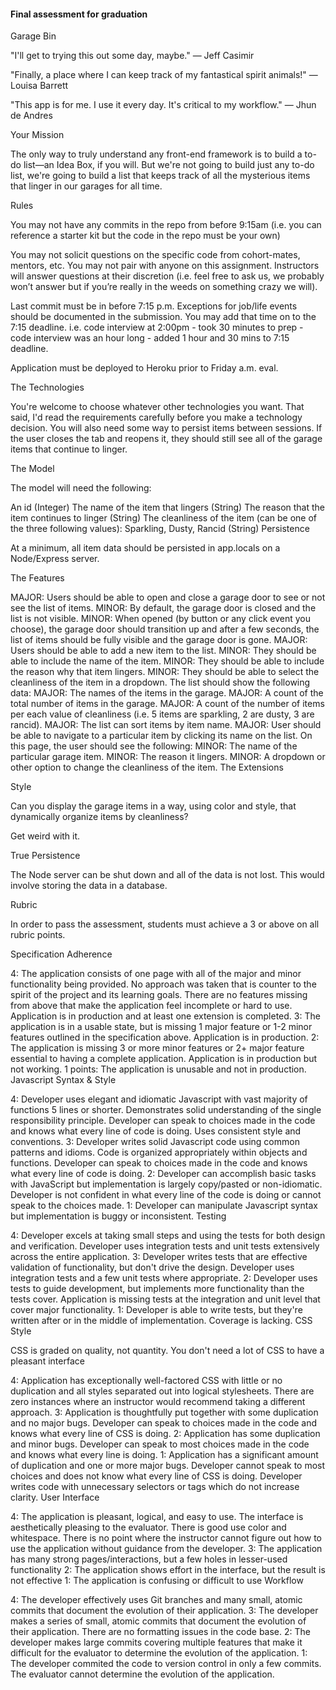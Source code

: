 #### Final assessment for graduation

Garage Bin

"I'll get to trying this out some day, maybe." — Jeff Casimir

"Finally, a place where I can keep track of my fantastical spirit animals!" — Louisa Barrett

"This app is for me. I use it every day. It's critical to my workflow." — Jhun de Andres

Your Mission

The only way to truly understand any front-end framework is to build a to-do list—an Idea Box, if you will. But we're not going to build just any to-do list, we're going to build a list that keeps track of all the mysterious items that linger in our garages for all time.

Rules

You may not have any commits in the repo from before 9:15am (i.e. you can reference a starter kit but the code in the repo must be your own)

You may not solicit questions on the specific code from cohort-mates, mentors, etc. You may not pair with anyone on this assignment. Instructors will answer questions at their discretion (i.e. feel free to ask us, we probably won’t answer but if you’re really in the weeds on something crazy we will).

Last commit must be in before 7:15 p.m. Exceptions for job/life events should be documented in the submission. You may add that time on to the 7:15 deadline. i.e. code interview at 2:00pm - took 30 minutes to prep - code interview was an hour long - added 1 hour and 30 mins to 7:15 deadline.

Application must be deployed to Heroku prior to Friday a.m. eval.

The Technologies

You're welcome to choose whatever other technologies you want. That said, I'd read the requirements carefully before you make a technology decision. You will also need some way to persist items between sessions. If the user closes the tab and reopens it, they should still see all of the garage items that continue to linger.

The Model

The model will need the following:

An id (Integer)
The name of the item that lingers (String)
The reason that the item continues to linger (String)
The cleanliness of the item (can be one of the three following values): Sparkling, Dusty, Rancid (String)
Persistence

At a minimum, all item data should be persisted in app.locals on a Node/Express server.

The Features

MAJOR: Users should be able to open and close a garage door to see or not see the list of items.
MINOR: By default, the garage door is closed and the list is not visible.
MINOR: When opened (by button or any click event you choose), the garage door should transition up and after a few seconds, the list of items should be fully visible and the garage door is gone.
MAJOR: Users should be able to add a new item to the list.
MINOR: They should be able to include the name of the item.
MINOR: They should be able to include the reason why that item lingers.
MINOR: They should be able to select the cleanliness of the item in a dropdown.
The list should show the following data:
MAJOR: The names of the items in the garage.
MAJOR: A count of the total number of items in the garage.
MAJOR: A count of the number of items per each value of cleanliness (i.e. 5 items are sparkling, 2 are dusty, 3 are rancid).
MAJOR: The list can sort items by item name.
MAJOR: User should be able to navigate to a particular item by clicking its name on the list. On this page, the user should see the following:
MINOR: The name of the particular garage item.
MINOR: The reason it lingers.
MINOR: A dropdown or other option to change the cleanliness of the item.
The Extensions

Style

Can you display the garage items in a way, using color and style, that dynamically organize items by cleanliness?

Get weird with it.

True Persistence

The Node server can be shut down and all of the data is not lost. This would involve storing the data in a database.

Rubric

In order to pass the assessment, students must achieve a 3 or above on all rubric points.

Specification Adherence

4: The application consists of one page with all of the major and minor functionality being provided. No approach was taken that is counter to the spirit of the project and its learning goals. There are no features missing from above that make the application feel incomplete or hard to use. Application is in production and at least one extension is completed.
3: The application is in a usable state, but is missing 1 major feature or 1-2 minor features outlined in the specification above. Application is in production.
2: The application is missing 3 or more minor features or 2+ major feature essential to having a complete application. Application is in production but not working.
1 points: The application is unusable and not in production.
Javascript Syntax & Style

4: Developer uses elegant and idiomatic Javascript with vast majority of functions 5 lines or shorter. Demonstrates solid understanding of the single responsibility principle. Developer can speak to choices made in the code and knows what every line of code is doing. Uses consistent style and conventions.
3: Developer writes solid Javascript code using common patterns and idioms. Code is organized appropriately within objects and functions. Developer can speak to choices made in the code and knows what every line of code is doing.
2: Developer can accomplish basic tasks with JavaScript but implementation is largely copy/pasted or non-idiomatic. Developer is not confident in what every line of the code is doing or cannot speak to the choices made.
1: Developer can manipulate Javascript syntax but implementation is buggy or inconsistent.
Testing

4: Developer excels at taking small steps and using the tests for both design and verification. Developer uses integration tests and unit tests extensively across the entire application.
3: Developer writes tests that are effective validation of functionality, but don't drive the design. Developer uses integration tests and a few unit tests where appropriate.
2: Developer uses tests to guide development, but implements more functionality than the tests cover. Application is missing tests at the integration and unit level that cover major functionality.
1: Developer is able to write tests, but they're written after or in the middle of implementation. Coverage is lacking.
CSS Style

CSS is graded on quality, not quantity. You don't need a lot of CSS to have a pleasant interface

4: Application has exceptionally well-factored CSS with little or no duplication and all styles separated out into logical stylesheets. There are zero instances where an instructor would recommend taking a different approach.
3: Application is thoughtfully put together with some duplication and no major bugs. Developer can speak to choices made in the code and knows what every line of CSS is doing.
2: Application has some duplication and minor bugs. Developer can speak to most choices made in the code and knows what every line is doing.
1: Application has a significant amount of duplication and one or more major bugs. Developer cannot speak to most choices and does not know what every line of CSS is doing. Developer writes code with unnecessary selectors or tags which do not increase clarity.
User Interface

4: The application is pleasant, logical, and easy to use. The interface is aesthetically pleasing to the evaluator. There is good use color and whitespace. There is no point where the instructor cannot figure out how to use the application without guidance from the developer.
3: The application has many strong pages/interactions, but a few holes in lesser-used functionality
2: The application shows effort in the interface, but the result is not effective
1: The application is confusing or difficult to use
Workflow

4: The developer effectively uses Git branches and many small, atomic commits that document the evolution of their application.
3: The developer makes a series of small, atomic commits that document the evolution of their application. There are no formatting issues in the code base.
2: The developer makes large commits covering multiple features that make it difficult for the evaluator to determine the evolution of the application.
1: The developer commited the code to version control in only a few commits. The evaluator cannot determine the evolution of the application.
